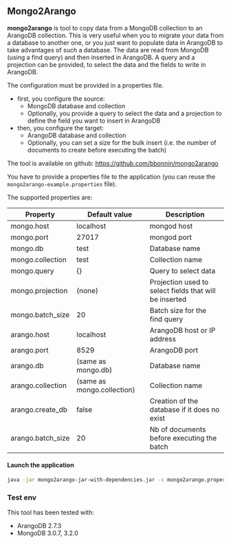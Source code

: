 ## Mongo2Arango

**mongo2arango** is tool to copy data from a MongoDB collection to an ArangoDB collection.
This is very useful when you to migrate your data from a database to another one, or you just want to populate data in ArangoDB to take advantages of such a database.
The data are read from MongoDB (using a find query) and then inserted in ArangoDB. A query and a projection can be provided, to select the data and the fields to write in ArangoDB.

The configuration must be provided in a properties file. 
* first, you configure the source:
  * MongoDB database and collection 
  * Optionally, you provide a query to select the data and a projection to define the field you want to insert in ArangoDB
* then, you configure the target:
  * ArangoDB database and collection
  * Optionally, you can set a size for the bulk insert (i.e. the number of documents to create before executing the batch)



The tool is available on github: https://github.com/bbonnin/mongo2arango

You have to provide a properties file to the application (you can reuse the `mongo2arango-example.properties` file).

The supported properties are:


Property                   | Default value              | Description
-------------------------- | -------------------------- | ----------------------------------------------------------------------
mongo.host                 | localhost                  | mongod host
mongo.port                 | 27017                      | mongod port
mongo.db                   | test                       | Database name
mongo.collection           | test                       | Collection name
mongo.query                | {}                         | Query to select data 
mongo.projection           | (none)                     | Projection used to select fields that will be inserted
mongo.batch_size           | 20                         | Batch size for the find query
arango.host                | localhost                  | ArangoDB host or IP address
arango.port                | 8529                       | ArangoDB port
arango.db                  | (same as mongo.db)         | Database name
arango.collection          | (same as mongo.collection) | Collection name
arango.create_db           | false                      | Creation of the database if it does no exist
arango.batch_size          | 20                         | Nb of documents before executing the batch



#### Launch the application

```bash
java -jar mongo2arango-jar-with-dependencies.jar -c mongo2arango.properties
```


### Test env

This tool has been tested with:
* ArangoDB 2.7.3
* MongoDB 3.0.7, 3.2.0

